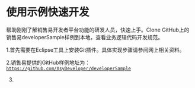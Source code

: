 # 使用示例快速开发

帮助刚刚了解销售易开发者平台功能的研发人员，快速上手。Clone GitHub上的销售易developerSample样例到本地，查看业务逻辑代码开发规范。

1.首先需要在Eclipse工具上安装Git插件。具体实现步骤请参阅网上相关资料。

2.销售易提供的GitHub样例地址为：[`https://github.com/XsyDeveloper/developerSample`](https://github.com/XsyDeveloper/developerSample)

3.

